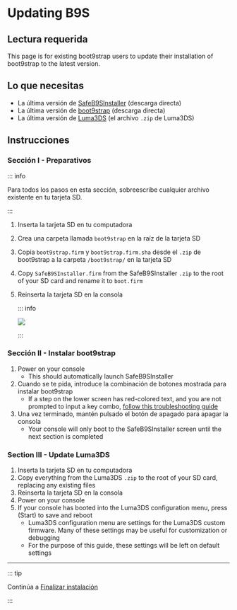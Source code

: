 # Updating B9S

## Lectura requerida

This page is for existing boot9strap users to update their installation of boot9strap to the latest version.

## Lo que necesitas

- La última versión de [SafeB9SInstaller](https://github.com/d0k3/SafeB9SInstaller/releases/download/v0.0.7/SafeB9SInstaller-20170605-122940.zip) (descarga directa)
- La última versión de [boot9strap](https://github.com/SciresM/boot9strap/releases/download/1.4/boot9strap-1.4.zip) (descarga directa)
- La última versión de [Luma3DS](https://github.com/LumaTeam/Luma3DS/releases/latest) (el archivo `.zip` de Luma3DS)

## Instrucciones

### Sección I - Preparativos

::: info

Para todos los pasos en esta sección, sobreescribe cualquier archivo existente en tu tarjeta SD.

:::

1. Inserta la tarjeta SD en tu computadora
2. Crea una carpeta llamada `boot9strap` en la raíz de la tarjeta SD
3. Copia `boot9strap.firm` y `boot9strap.firm.sha` desde el `.zip` de boot9strap a la carpeta `/boot9strap/` en la tarjeta SD
4. Copy `SafeB9SInstaller.firm` from the SafeB9SInstaller `.zip` to the root of your SD card and rename it to `boot.firm`
5. Reinserta la tarjeta SD en la consola

    ::: info

    ![](/images/screenshots/updateb9s-root-layout.png)

    :::

### Sección II - Instalar boot9strap

1. Power on your console
    - This should automatically launch SafeB9SInstaller
2. Cuando se te pida, introduce la combinación de botones mostrada para instalar boot9strap
    - If a step on the lower screen has red-colored text, and you are not prompted to input a key combo, [follow this troubleshooting guide](troubleshooting-updating-b9s)
3. Una vez terminado, mantén pulsado el botón de apagado para apagar la consola
    - Your console will only boot to the SafeB9SInstaller screen until the next section is completed

### Section III - Update Luma3DS

1. Inserta la tarjeta SD en tu computadora
2. Copy everything from the Luma3DS `.zip` to the root of your SD card, replacing any existing files
3. Reinserta la tarjeta SD en la consola
4. Power on your console
5. If your console has booted into the Luma3DS configuration menu, press (Start) to save and reboot
    - Luma3DS configuration menu are settings for the Luma3DS custom firmware. Many of these settings may be useful for customization or debugging
    - For the purpose of this guide, these settings will be left on default settings

___

::: tip

Continúa a [Finalizar instalación](finalizing-setup)

:::
